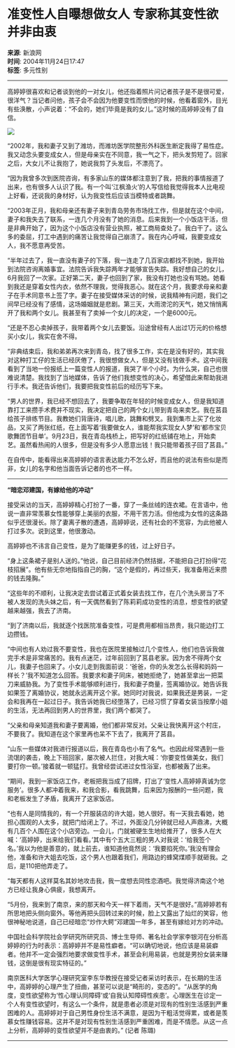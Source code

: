 # 准变性人自曝想做女人 专家称其变性欲并非由衷

**来源**: 新浪网  
**时间**: 2004年11月24日17:47  
**标签**: 多元性别

---
 
高婷婷很喜欢和记者谈到他的一对女儿，他还指着照片问记者孩子是不是很可爱，很洋气？当记者问他，孩子会不会因为他要变性而恨他的时候，他看着窗外，目光有些涣散，小声说着：“不会的，她们毕竟是我的女儿。”这时候的高婷婷没有了自信。

![](http://ad4.sina.com.cn/shc/xfrd_01.GIF)

“2002年，我和妻子又到了潍坊，而潍坊医学院整形外科医生断定我得了易性症。我又动念头要变成女人，但是母亲实在不同意，我一气之下，把头发剪短了。回家之后，大女儿不让我抱了，她说我剪了头发后，不漂亮了。

“因为我曾多次到医院咨询，有多家山东的媒体都注意到了我，把我的事情报道了出来，也有很多人认识了我。有一个叫‘江枫渔火’的人写信给我觉得我本人比电视上好看，还说我的身材好，认为我变性后应该当模特或者跳舞。

“2003年正月，我和母亲还有妻子来到青岛劳务市场找工作，但是就在这个中间，妻子和我失去了联系，一连几个月没有了她的消息。后来我到一个小饭店干活，但是非典开始了，因为这个小饭店没有营业执照，被工商局查处了。我白干了。这么多的委屈，打工中遇到的痛苦让我觉得自己崩溃了。我在内心呼喊，我要变成女人，我不愿意再受苦。

“半年过去了，我一直没有妻子的下落，我一连走了几百家店都找不到她，我开始到法院咨询离婚事宜。法院告诉我失踪两年才能够宣告失踪。我好想自己的女儿，6月我回了一次家。正好第二天，妻子也回到了家，我没有打她也没有骂她。她看到我还是穿着女性内衣，依然不理我，觉得我恶心。就在这个月，我要求母亲和妻子在手术同意书上签了字。妻子在接受媒体采访的时候，说我精神有问题，我们之间早已经没有了感情，这场婚姻就是悲剧。第三天，大雨滂沱的天气，她又悄悄离开了我和两个女儿。我甚至有了卖掉一个女儿的决定，一个是6000元。

“还是不忍心卖掉孩子，我带着两个女儿去要饭。沿途曾经有人出过1万元的价格想买小女儿，我实在舍不得。

“非典结束后，我和弟弟再次来到青岛，找了很多工作，实在是没有好的，其实我对这种打工仔的生活已经厌倦了，我很想做女人，但是又没有钱做手术。这中间我看到了当地一份报纸上一篇变性人的报道，我哭了半个小时。为什么哭，自己也很难说清楚。我找到了当地媒体，告诉了他们我想变性的决心，希望借此来帮助我进行手术。我还告诉他们，我要把我变性前后的经历写下来。

“男人的世界，我已经不想回去了，我要争取在年轻的时候变成女人，但是我知道靠打工来攒手术费并不现实，我决定把自己的两个女儿带到青岛来卖艺。我在莒县给孩子排练节目。我教她们背唐诗，唱儿歌，跳舞和劈叉。我到集市上买了化妆品，又买了两张红纸，在上面写着‘我要做女人，谁能帮我实现女人梦’和‘都市宝贝歌舞团节目单’。9月23日，我在青岛栈桥上，把写好的红纸铺在地上，开始卖艺。虽然看热闹的人很多，但是没有多少人愿意出钱！我只能带着孩子回了莒县。”

在自传中，能看得出来高婷婷的语言表达能力不怎么好，而且他的说法有些似是而非，女儿的名字和他当面告诉记者的也不一样。

---

**“暗恋邓建国，有嫁给他的冲动”**

接受采访的当天，高婷婷精心打扮了一番，穿了一条丝绒的连衣裙。在言语中，他说一直非常羡慕女性能够穿上美丽的衣服，不用干苦力活。但他成为女性的这条路似乎还很漫长。除了妻离子散的遭遇，高婷婷说，还有社会的不宽容，为此他被人打过多次。说到这里，他很激动。

高婷婷也不讳言自己变性，是为了能赚更多的钱，过上好日子。

“身上这条裙子是别人送的。”他说，自己目前经济仍然拮据，不能把自己打扮得“花枝招展”。他有些无奈地指指自己的胸，“这个是假的，再过些天，我准备用近来攒的钱去隆胸。”

“这些年的不顺利，让我决定去尝试着正式着女装去找工作，在几个洗头房当了不被人发现的洗头妹之后，有一天偶然看到了陈莉莉成功变性的消息，想变性的欲望越来越强，我去了济南。

“到了济南以后，我就逐个找医院准备变性，可是费用都相当昂贵，我只能边打工边攒钱。

“中间也有人劝过我不要变性，我也在医院里接触过几个变性人，他们也告诉我做完手术是非常痛苦的。我有点迷茫，过年前回到了莒县老家。因为舍不得两个女儿，我妻子也回来了。小女儿走到我面前说：‘爸爸，你的头发怎么长得和妈妈一样长？’我不知道怎么回答。我要求和妻子同床，被她拒绝了，她甚至拿出一把菜刀来威胁我。为了变性手术能够顺利进行，我和妻子商量，签离婚协议。她告诉我如果签了离婚协议，她就永远离开这个家。她同时对我说，如果我还是男装，一定会和我再在一起过日子。我告诉她我已经堕落了，已经习惯了穿着女装当按摩小姐的生活，无法再回到男人的世界里，我们两个都哭了。

“父亲和母亲知道我和妻子要离婚，他们都非常反对。父亲让我快离开这个村庄，不要我了。我知道在这个家里再也呆不下去了，我离开了莒县。

“山东一些媒体对我进行报道以后，我在青岛也小有了名气。也因此经常遇到一些流氓的袭击，晚上下班回家，屡次被人拦住，对我大喊：‘你要变性做美女，我们要打你一顿。’接着就一顿猛打。我曾经尝试进过女性浴室，也都被轰了出来。

“期间，我到一家饭店工作，老板把我当成了招牌，打出了‘变性人高婷婷真诚为您服务’。很多人都冲着我来，和我合影，看我跳舞，后来因为报酬的一些问题，我和老板发生了矛盾，我离开了这家饭店。

“也有人是同情我的，有一个开服装店的许大姐，她人很好。有一天我去看她，她担心围观的人太多，就把门给闭上了。不过，外面没几分钟就已经人声鼎沸，大概有几百个人围在这个小店旁边。一会儿，门就被硬生生地给推开了，很多人在大喊：‘高婷婷，出来给我们看看。’其中有个五大三粗的男人对我说：‘给我签个名。’我以为他是善意的，就上前去，谁知道他竟然说：‘我要掐死你。’我没有理会他，准备和许大姐去吃饭，这个男人也跟着我们，用路边的蜂窝煤顺手就砸我。之后，是110把他弄走了。

“每天都有人这样莫名其妙地攻击我，我一度想去同性恋酒吧。我觉得济南这个地方已经让我身心俱疲，我想离开。

“5月份，我来到了南京，来的那天和今天一样下着雨，天气不是很好。”高婷婷若有所思地把头侧向窗外。等他再把头回转过来的时候，脸上又露出了灿烂的笑容，他很神秘地说道，自己已经暗恋“炒作大鳄”邓建国一年多，甚至有嫁给对方的冲动。

中国社会科学院社会学研究所研究员、博士生导师、著名社会学家李银河在分析高婷婷的行为时表示：高婷婷并不是易性癖者。“可以确切地说，他应该是易装癖者。他并不一定会强烈地要求做变性手术，甚至会利用易装，也就是男扮女装来赚钱，这倒是很有现实特征的。”

南京医科大学医学心理研究室李东华教授在接受记者采访时表示，在长期的生活中，高婷婷的心理产生了扭曲，甚至可以说是“畸形的，变态的”。“从医学的角度，变性欲望称为‘性心理认同障碍’或‘自我认知障碍性疾患’。心理医生在诊定一个人有变性欲望时，有这么一个条件，就是患者必须是对现有的性别生活感到严重困难的人。高婷婷对于自己男性身份生活不满意，是因为干粗活觉得累，或者是羡慕女性赚钱容易。这并不是对现有性别生活感到严重困难，而是不情愿。从这一点上分析，高婷婷的变性欲望并不是由衷的。” (记者 陈璐)

---